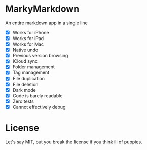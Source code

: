 # MarkyMarkdown
An entire markdown app in a single line

-[x] Works for iPhone
-[x] Works for iPad
-[X] Works for Mac
-[X] Native undo
-[X] Previous version browsing
-[x] iCloud sync
-[X] Folder management
-[x] Tag management
-[x] File duplication
-[x] File deletion
-[x] Dark mode
-[x] Code is barely readable
-[x] Zero tests
-[x] Cannot effectively debug

# License
Let's say MIT, but you break the license if you think ill of puppies.
